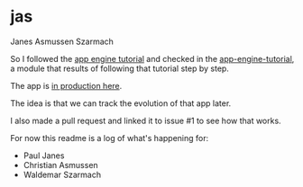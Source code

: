 jas
===

Janes Asmussen Szarmach

So I followed the [app engine tutorial](https://cloud.google.com/appengine/docs/java/gettingstarted/introduction) and checked in 
the [app-engine-tutorial](app-engine-tutorial/), a module that results of following that tutorial step by step.

The app is [in production here](https://krico-test.appspot.com).

The idea is that we can track the evolution of that app later.

I also made a pull request and linked it to issue #1 to see how that works.

For now this readme is a log of what's happening for:
 - Paul Janes
 - Christian Asmussen
 - Waldemar Szarmach


